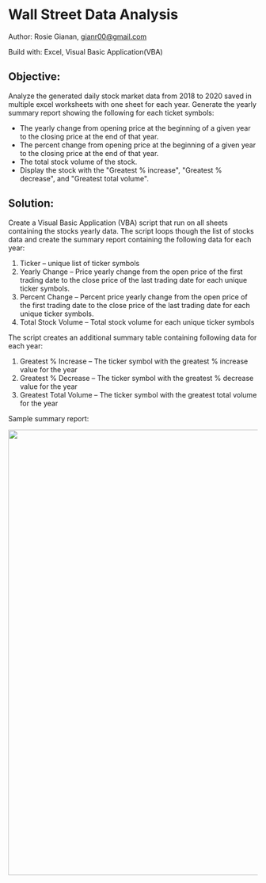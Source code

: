 # Wall Street Data Analysis
Author: Rosie Gianan, gianr00@gmail.com

Build with: Excel, Visual Basic Application(VBA) 

## Objective:
Analyze the generated daily stock market data from 2018 to 2020 saved in multiple excel worksheets with one sheet for each year. Generate the yearly summary report showing the following for each ticket symbols:
-   The yearly change from opening price at the beginning of a given year to the closing price at the end of that year.
-   The percent change from opening price at the beginning of a given year to the closing price at the end of that year.
-   The total stock volume of the stock.
-   Display the stock with the "Greatest % increase", "Greatest % decrease", and "Greatest total volume". 

## Solution:
Create a Visual Basic Application (VBA) script that run on all sheets containing the stocks yearly data. The script loops though the list of stocks data and create the summary report containing the following data for each year:
1.  Ticker – unique list of ticker symbols
2.  Yearly Change – Price yearly change from the open price of the first trading date to the close price of the last trading date for each unique ticker symbols. 
3.  Percent Change – Percent price yearly change from the open price of the first trading date to the close price of the last trading date for each unique ticker symbols. 
4.  Total Stock Volume – Total stock volume for each unique ticker symbols

The script creates an additional summary table containing following data for each year:
1. Greatest % Increase – The ticker symbol with the greatest % increase value for the year 
2. Greatest % Decrease – The ticker symbol with the greatest % decrease value for the year
3. Greatest Total Volume – The ticker symbol with the greatest total volume for the year

Sample summary report: 

<img src="2020_Summary.png" width="900"> 


